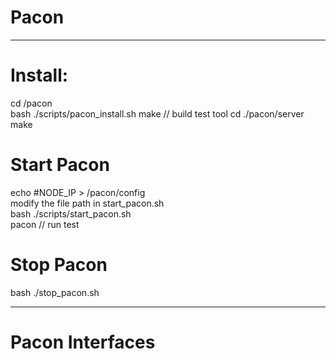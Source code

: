 # Pacon

***
# Install:  
cd /pacon  
bash ./scripts/pacon_install.sh
make   // build test tool
cd ./pacon/server
make

# Start Pacon  
echo #NODE_IP > /pacon/config  
modify the file path in start_pacon.sh  
bash ./scripts/start_pacon.sh  
pacon   // run test  

# Stop Pacon  
bash ./stop_pacon.sh

***
# Pacon Interfaces
